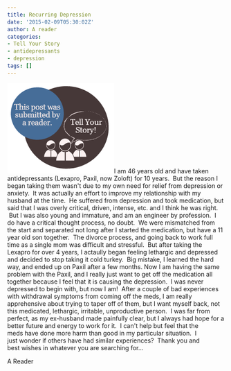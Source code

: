 ```yaml
---
title: Recurring Depression
date: '2015-02-09T05:30:02Z'
author: A reader
categories:
- Tell Your Story
- antidepressants
- depression
tags: []
---
```


<a href="/images/tell-your-story.png"><img class="alignleft wp-image-1519 size-full" src="/images/tell-your-story.png" alt="This post was submitted by a reader." width="247" height="209" /></a>I am 46 years old and have taken antidepressants (Lexapro, Paxil, now Zoloft) for 10 years.  But the reason I began taking them wasn't due to my own need for relief from depression or anxiety.  It was actually an effort to improve my relationship with my husband at the time.  He suffered from depression and took medication, but said that I was overly critical, driven, intense, etc. and I think he was right.  But I was also young and immature, and am an engineer by profession.  I do have a critical thought process, no doubt.  We were mismatched from the start and separated not long after I started the medication, but have a 11 year old son together.  The divorce process, and going back to work full time as a single mom was difficult and stressful.  But after taking the Lexapro for over 4 years, I actaully began feeling lethargic and depressed and decided to stop taking it cold turkey.  Big mistake, I learned the hard way, and ended up on Paxil after a few months. Now I am having the same problem with the Paxil, and I really just want to get off the medication all together because I feel that it is causing the depression.  I was never depressed to begin with, but now I am!  After a couple of bad experiences with withdrawal symptoms from coming off the meds, I am really apprehensive about trying to taper off of them, but I want myself back, not this medicated, lethargic, irritable, unproductive person.  I was far from perfect, as my ex-husband made painfully clear, but I always had hope for a better future and energy to work for it.  I can't help but feel that the meds have done more harm than good in my particular situation.  I just wonder if others have had similar experiences?  Thank you and best wishes in whatever you are searching for...

A Reader